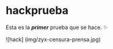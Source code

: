# hackprueba
 
Esta es la _**primer**_ prueba que se hace. :sparkles:


![hack] (img/zyx-censura-prensa.jpg)
